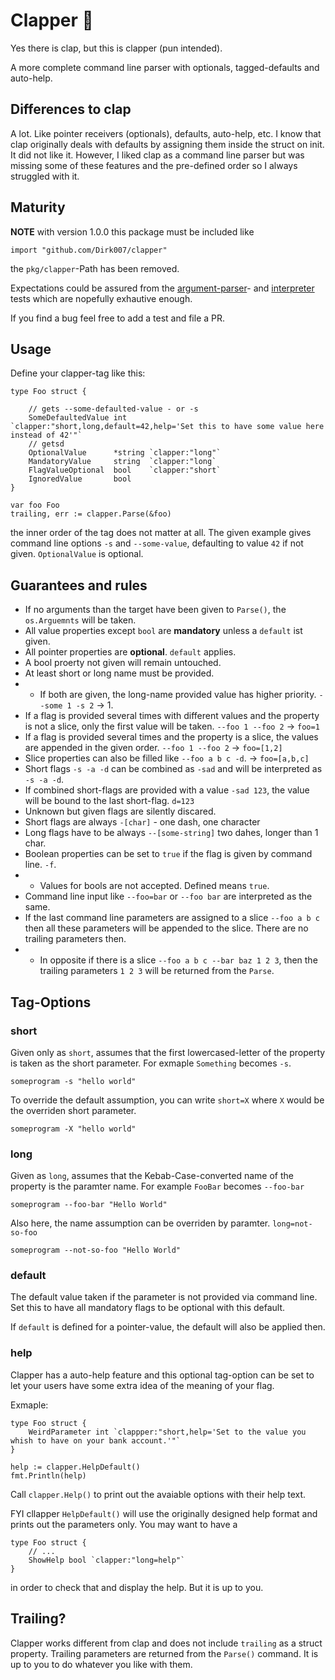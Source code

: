 # Clapper 👏

Yes there is clap, but this is clapper (pun intended).

A more complete command line parser with optionals, tagged-defaults and auto-help.

## Differences to clap

A lot. Like pointer receivers (optionals), defaults, auto-help, etc. I know that clap originally deals with defaults by assigning them inside the struct on init. It did not like it. However, I liked clap as a command line parser but was missing some of these features and the pre-defined order so I always struggled with it.

## Maturity

**NOTE** with version 1.0.0 this package must be included like
```golang
import "github.com/Dirk007/clapper"
```

the `pkg/clapper`-Path has been removed.

Expectations could be assured from the [argument-parser](./pkg/clapper/arg_parser_test.go)- and [interpreter](./pkg/clapper/clapper_test.go) tests which are nopefully exhautive enough.

If you find a bug feel free to add a test and file a PR.

## Usage

Define your clapper-tag like this: 
```golang
type Foo struct {

    // gets --some-defaulted-value - or -s
    SomeDefaultedValue int     `clapper:"short,long,default=42,help='Set this to have some value here instead of 42'"`
    // getsd
    OptionalValue      *string `clapper:"long"`
    MandatoryValue     string  `clapper:"long`
    FlagValueOptional  bool    `clapper:"short`
    IgnoredValue       bool
}

var foo Foo
trailing, err := clapper.Parse(&foo)
```

the inner order of the tag does not matter at all. The given example gives command line options `-s` and `--some-value`, defaulting to value `42` if not given. `OptionalValue` is optional. 


## Guarantees and rules

- If no arguments than the target have been given to `Parse()`, the `os.Arguemnts` will be taken.
- All value properties except `bool` are **mandatory** unless a `default` ist given.
- All pointer properties are **optional**. `default` applies.
- A bool proerty not given will remain untouched.
- At least short or long name must be provided.
- - If both are given, the long-name provided value has higher priority. `--some 1 -s 2` -> 1.
- If a flag is provided several times with different values and the property is not a slice, only the first value will be taken. `--foo 1 --foo 2` -> `foo=1`
- If a flag is provided several times and the property is a slice, the values are appended in the given order. `--foo 1 --foo 2` -> `foo=[1,2]`
- Slice properties can also be filled like `--foo a b c -d`. -> `foo=[a,b,c]`
- Short flags `-s -a -d` can be combined as `-sad` and will be interpreted as `-s -a -d`.
- If combined short-flags are provided with a value `-sad 123`, the value will be bound to the last short-flag. `d=123`
- Unknown but given flags are silently discared.
- Short flags are always `-[char]` - one dash, one character
- Long flags have to be always `--[some-string]` two dahes, longer than 1 char.
- Boolean properties can be set to `true` if the flag is given by command line. `-f`.
- - Values for bools are not accepted. Defined means `true`.
- Command line input like `--foo=bar` or `--foo bar` are interpreted as the same.
- If the last command line parameters are assigned to a slice `--foo a b c` then all these parameters will be appended to the slice. There are no trailing parameters then.
- - In opposite if there is a slice `--foo a b c --bar baz 1 2 3`, then the trailing parameters `1 2 3` will be returned from the `Parse`.

## Tag-Options

### short
Given only as `short`, assumes that the first lowercased-letter of the property is taken as the short parameter. For exmaple `Something` becomes `-s`.

```
someprogram -s "hello world"
```

 To override the default assumption, you can write `short=X` where `X` would be the overriden short parameter. 

 ```
 someprogram -X "hello world"
 ```
 
### long
Given as `long`, assumes that the Kebab-Case-converted name of the property is the paramter name. For example `FooBar` becomes `--foo-bar`

```
someprogram --foo-bar "Hello World"
```

Also here, the name assumption can be overriden by paramter.
```long=not-so-foo```

```
someprogram --not-so-foo "Hello World"
```

### default
The default value taken if the parameter is not provided via command line. Set this to have all mandatory flags to be optional with this default. 

If `default` is defined for a pointer-value, the default will also be applied then.

### help
Clapper has a auto-help feature and this optional tag-option can be set to let your users have some extra idea of the meaning of your flag.

Exmaple:
```golang
type Foo struct {
    WeirdParameter int `clappper:"short,help='Set to the value you whish to have on your bank account.'"`
}

help := clapper.HelpDefault()
fmt.Println(help)
```

Call `clapper.Help()` to print out the avaiable options with their help text. 

FYI cllapper `HelpDefault()` will use the originally designed help format and prints out the parameters only.
You may want to have a 
```golang
type Foo struct {
    // ...
    ShowHelp bool `clapper:"long=help"`
}
```
in order to check that and display the help. But it is up to you.

## Trailing?

Clapper works different from clap and does not include `trailing` as a struct property. Trailing parameters are returned from the `Parse()` command. It is up to you to do whatever you like with them.
